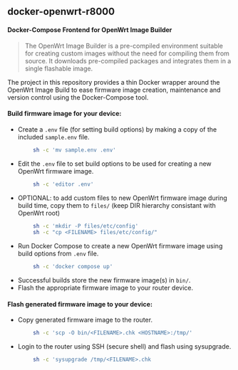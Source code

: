 ## docker-openwrt-r8000

#### Docker-Compose Frontend for OpenWrt Image Builder

> The OpenWrt Image Builder is a pre-compiled environment suitable for creating custom images without the need for compiling them from source. It downloads pre-compiled packages and integrates them in a single flashable image.

The project in this repository provides a thin Docker wrapper around the OpenWrt Image Build to ease firmware image creation, maintenance and version control using the Docker-Compose tool.

#### Build firmware image for your device:

* Create a `.env` file (for setting build options) by making a copy of the included `sample.env` file.
```sh
        sh -c 'mv sample.env .env'
```
* Edit the `.env` file to set build options to be used for creating a new OpenWrt firmware image.
```sh
        sh -c 'editor .env'
```
* OPTIONAL: to add custom files to new OpenWrt firmware image during build time, copy them to `files/` (keep DIR hierarchy consistant with OpenWrt root)
```sh
        sh -c 'mkdir -P files/etc/config'
        sh -c "cp <FILENAME> files/etc/config/"
```
* Run Docker Compose to create a new OpenWrt firmware image using build options from `.env` file.
```sh
        sh -c 'docker compose up'
```
* Successful builds store the new firmware image(s) in `bin/`.
* Flash the appropriate firmware image to your router device.

#### Flash generated firmware image to your device:

* Copy generated firmware image to the router.
```sh
        sh -c 'scp -O bin/<FILENAME>.chk <HOSTNAME>:/tmp/'
```
* Login to the router using SSH (secure shell) and flash using sysupgrade.
```sh
        sh -c 'sysupgrade /tmp/<FILENAME>.chk
```


